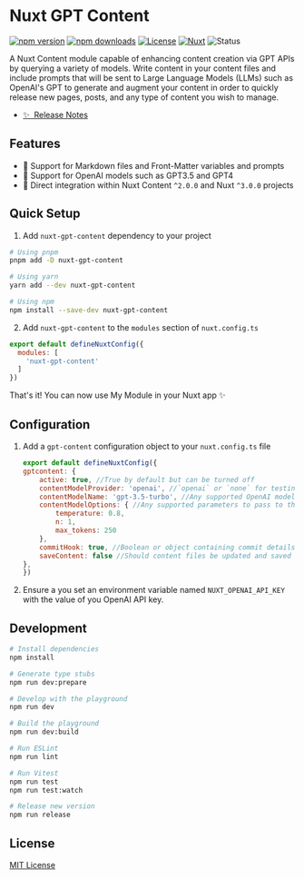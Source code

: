 # Nuxt GPT Content

[![npm version][npm-version-src]][npm-version-href]
[![npm downloads][npm-downloads-src]][npm-downloads-href]
[![License][license-src]][license-href]
[![Nuxt][nuxt-src]][nuxt-href]
![Status][status-src]

A Nuxt Content module capable of enhancing content creation via GPT APIs by querying a variety of models. Write content in your content files and include prompts that will be sent to Large Language Models (LLMs) such as OpenAI's GPT to generate and augment your content in order to quickly release new pages, posts, and any type of content you wish to manage.

- [✨ &nbsp;Release Notes](/CHANGELOG.md)
<!-- - [🏀 Online playground](https://stackblitz.com/github/your-org/nuxt-gpt-content?file=playground%2Fapp.vue) -->
<!-- - [📖 &nbsp;Documentation](https://example.com) -->

## Features

<!-- Highlight some of the features your module provide here -->
- 📃 Support for Markdown files and Front-Matter variables and prompts
- 🤖 Support for OpenAI models such as GPT3.5 and GPT4
- 🚀 Direct integration within Nuxt Content `^2.0.0` and Nuxt `^3.0.0` projects

## Quick Setup

1. Add `nuxt-gpt-content` dependency to your project

```bash
# Using pnpm
pnpm add -D nuxt-gpt-content

# Using yarn
yarn add --dev nuxt-gpt-content

# Using npm
npm install --save-dev nuxt-gpt-content
```

2. Add `nuxt-gpt-content` to the `modules` section of `nuxt.config.ts`

```js
export default defineNuxtConfig({
  modules: [
    'nuxt-gpt-content'
  ]
})
```

That's it! You can now use My Module in your Nuxt app ✨

## Configuration

1. Add a `gpt-content` configuration object to your `nuxt.config.ts` file

    ```js
    export default defineNuxtConfig({
    gptcontent: {
        active: true, //True by default but can be turned off
        contentModelProvider: 'openai', //`openai` or `none` for testing
        contentModelName: 'gpt-3.5-turbo', //Any supported OpenAI model name
        contentModelOptions: { //Any supported parameters to pass to the model config
            temperature: 0.8,
            n: 1,
            max_tokens: 250
        },
        commitHook: true, //Boolean or object containing commit details. Used to verify if a commit hook run after content files have been modified.
        saveContent: false //Should content files be updated and saved locally?
    },
    })
    ```
1. Ensure a you set an environment variable named `NUXT_OPENAI_API_KEY` with the value of you OpenAI API key.

## Development

```bash
# Install dependencies
npm install

# Generate type stubs
npm run dev:prepare

# Develop with the playground
npm run dev

# Build the playground
npm run dev:build

# Run ESLint
npm run lint

# Run Vitest
npm run test
npm run test:watch

# Release new version
npm run release
```

## License

[MIT License](https://github.com/GuillaumeCleme/nuxt-gpt-content/LICENSE)

<!-- Badges -->
[npm-version-src]: https://img.shields.io/npm/v/nuxt-gpt-content/latest.svg?style=flat&colorA=18181B&colorB=28CF8D
[npm-version-href]: https://npmjs.com/package/nuxt-gpt-content

[npm-downloads-src]: https://img.shields.io/npm/dm/nuxt-gpt-content.svg?style=flat&colorA=18181B&colorB=28CF8D
[npm-downloads-href]: https://npmjs.com/package/nuxt-gpt-content

[license-src]: https://img.shields.io/npm/l/nuxt-gpt-content.svg?style=flat&colorA=18181B&colorB=28CF8D
[license-href]: https://npmjs.com/package/nuxt-gpt-content

[nuxt-src]: https://img.shields.io/badge/Nuxt-18181B?logo=nuxt.js
[nuxt-href]: https://nuxt.com

[status-src]: https://img.shields.io/badge/Status-Experiemental-blue